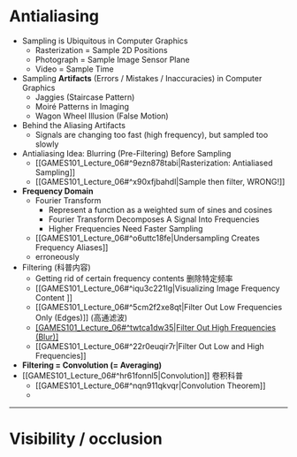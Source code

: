 
# Antialiasing

- Sampling is Ubiquitous in  Computer Graphics
	- Rasterization = Sample 2D Positions  
	- Photograph = Sample Image Sensor Plane
	- Video = Sample Time
- Sampling **Artifacts**  (Errors / Mistakes / Inaccuracies) in  Computer Graphics
	- Jaggies (Staircase Pattern)
	- Moiré Patterns in Imaging
	- Wagon Wheel Illusion (False Motion)
- Behind the Aliasing Artifacts
	- Signals are changing too fast (high frequency),  but sampled too slowly
- Antialiasing Idea:  Blurring (Pre-Filtering) Before Sampling
	- [[GAMES101_Lecture_06#^9ezn878tabi|Rasterization: Antialiased Sampling]]
	- [[GAMES101_Lecture_06#^x90xfjbahdl|Sample then filter, WRONG!]]
- **Frequency Domain**
	- Fourier Transform
		- Represent a function as a  weighted sum of sines and cosines
		- Fourier Transform Decomposes A Signal Into Frequencies
		- Higher Frequencies Need Faster Sampling 
	- [[GAMES101_Lecture_06#^o6uttc18fe|Undersampling Creates Frequency Aliases]]
	- erroneously
- Filtering (科普内容)
	- Getting rid of  certain frequency contents 删除特定频率
	- [[GAMES101_Lecture_06#^iqu3c221lg|Visualizing Image Frequency Content ]]
	- [[GAMES101_Lecture_06#^5cm2f2xe8qt|Filter Out Low Frequencies Only (Edges)]] (高通滤波)
	- [[GAMES101_Lecture_06#^twtca1dw35|Filter Out High Frequencies (Blur)]](低通滤波)
	- [[GAMES101_Lecture_06#^22r0euqir7r|Filter Out Low and High Frequencies]]
- **Filtering = Convolution (= Averaging)**
- [[GAMES101_Lecture_06#^hr61fonnl5|Convolution]] 卷积科普
	- [[GAMES101_Lecture_06#^nqn911qkvqr|Convolution Theorem]]
	- 

---

# Visibility / occlusion